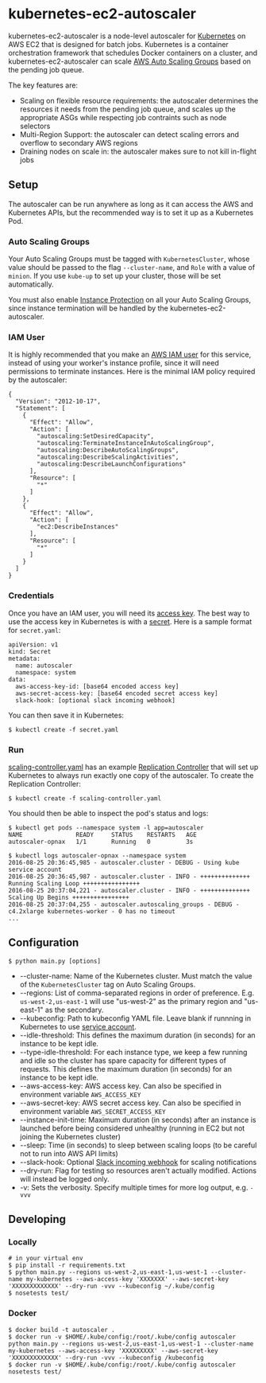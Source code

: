 # kubernetes-ec2-autoscaler

kubernetes-ec2-autoscaler is a node-level autoscaler for [Kubernetes](http://kubernetes.io/)
on AWS EC2 that is designed for batch jobs. Kubernetes is a container orchestration framework
that schedules Docker containers on a cluster, and kubernetes-ec2-autoscaler can scale
[AWS Auto Scaling Groups](http://docs.aws.amazon.com/autoscaling/latest/userguide/WhatIsAutoScaling.html)
based on the pending job queue.

The key features are:
- Scaling on flexible resource requirements: the autoscaler determines the resources it needs
from the pending job queue, and scales up the appropriate ASGs while respecting job
contraints such as node selectors
- Multi-Region Support: the autoscaler can detect scaling errors and overflow to secondary
AWS regions
- Draining nodes on scale in: the autoscaler makes sure to not kill in-flight jobs

## Setup

The autoscaler can be run anywhere as long as it can access the AWS
and Kubernetes APIs, but the recommended way is to set it up as a
Kubernetes Pod.

### Auto Scaling Groups
Your Auto Scaling Groups must be tagged with `KubernetesCluster`, whose value should be passed
to the flag `--cluster-name`, and `Role` with a value of `minion`. If you use `kube-up` to set
up your cluster, those will be set automatically.

You must also enable [Instance Protection](http://docs.aws.amazon.com/autoscaling/latest/userguide/as-instance-termination.html#instance-protection) on all your Auto Scaling Groups, since instance
termination will be handled by the kubernetes-ec2-autoscaler.

### IAM User
It is highly recommended that you make an [AWS IAM user](http://docs.aws.amazon.com/IAM/latest/UserGuide/id_users.html)
for this service, instead of using your worker's instance profile,
since it will need permissions to terminate instances.
Here is the minimal IAM policy required by the autoscaler:
```
{
  "Version": "2012-10-17",
  "Statement": [
    {
      "Effect": "Allow",
      "Action": [
        "autoscaling:SetDesiredCapacity",
        "autoscaling:TerminateInstanceInAutoScalingGroup",
        "autoscaling:DescribeAutoScalingGroups",
        "autoscaling:DescribeScalingActivities",
        "autoscaling:DescribeLaunchConfigurations"
      ],
      "Resource": [
        "*"
      ]
    },
    {
      "Effect": "Allow",
      "Action": [
        "ec2:DescribeInstances"
      ],
      "Resource": [
        "*"
      ]
    }
  ]
}
```

### Credentials
Once you have an IAM user, you will need its [access key](http://docs.aws.amazon.com/IAM/latest/UserGuide/id_credentials_access-keys.html).
The best way to use the access key in Kubernetes is with a [secret](http://kubernetes.io/docs/user-guide/secrets/).
Here is a sample format for `secret.yaml`:
```
apiVersion: v1
kind: Secret
metadata:
  name: autoscaler
  namespace: system
data:
  aws-access-key-id: [base64 encoded access key]
  aws-secret-access-key: [base64 encoded secret access key]
  slack-hook: [optional slack incoming webhook]
```
You can then save it in Kubernetes:
```
$ kubectl create -f secret.yaml
```

### Run
[scaling-controller.yaml](scaling-controller.yaml) has an example
[Replication Controller](http://kubernetes.io/docs/user-guide/replication-controller/)
that will set up Kubernetes to always run exactly one copy of the autoscaler.
To create the Replication Controller:
```
$ kubectl create -f scaling-controller.yaml
```
You should then be able to inspect the pod's status and logs:
```
$ kubectl get pods --namespace system -l app=autoscaler
NAME               READY     STATUS    RESTARTS   AGE
autoscaler-opnax   1/1       Running   0          3s

$ kubectl logs autoscaler-opnax --namespace system
2016-08-25 20:36:45,985 - autoscaler.cluster - DEBUG - Using kube service account
2016-08-25 20:36:45,987 - autoscaler.cluster - INFO - ++++++++++++++ Running Scaling Loop ++++++++++++++++
2016-08-25 20:37:04,221 - autoscaler.cluster - INFO - ++++++++++++++ Scaling Up Begins ++++++++++++++++
2016-08-25 20:37:04,255 - autoscaler.autoscaling_groups - DEBUG - c4.2xlarge kubernetes-worker - 0 has no timeout
...
```

## Configuration

```
$ python main.py [options]
```

- --cluster-name: Name of the Kubernetes cluster. Must match the value of the `KubernetesCluster` tag on Auto Scaling Groups.
- --regions: List of comma-separated regions in order of preference. E.g. `us-west-2,us-east-1` will use "us-west-2" as the
primary region and "us-east-1" as the secondary.
- --kubeconfig: Path to kubeconfig YAML file. Leave blank if runnning in Kubernetes to use [service account](http://kubernetes.io/docs/user-guide/service-accounts/).
- --idle-threshold: This defines the maximum duration (in seconds) for an instance to be kept idle.
- --type-idle-threshold: For each instance type, we keep a few running and idle so the cluster has spare capacity for different types of requests. This defines the maximum duration (in seconds) for an instance to be kept idle.
- --aws-access-key: AWS access key. Can also be specified in environment variable `AWS_ACCESS_KEY`
- --aws-secret-key: AWS secret access key. Can also be specified in environment variable `AWS_SECRET_ACCESS_KEY`
- --instance-init-time: Maximum duration (in seconds) after an instance is launched before being considered unhealthy (running in EC2 but not joining the Kubernetes cluster)
- --sleep: Time (in seconds) to sleep between scaling loops (to be careful not to run into AWS API limits)
- --slack-hook: Optional [Slack incoming webhook](https://api.slack.com/incoming-webhooks) for scaling notifications
- --dry-run: Flag for testing so resources aren't actually modified. Actions will instead be logged only.
- -v: Sets the verbosity. Specify multiple times for more log output, e.g. `-vvv`

## Developing

### Locally
```
# in your virtual env
$ pip install -r requirements.txt
$ python main.py --regions us-west-2,us-east-1,us-west-1 --cluster-name my-kubernetes --aws-access-key 'XXXXXXX' --aws-secret-key 'XXXXXXXXXXXXX' --dry-run -vvv --kubeconfig ~/.kube/config
$ nosetests test/
```

### Docker
```
$ docker build -t autoscaler .
$ docker run -v $HOME/.kube/config:/root/.kube/config autoscaler python main.py --regions us-west-2,us-east-1,us-west-1 --cluster-name my-kubernetes --aws-access-key 'XXXXXXXXX' --aws-secret-key 'XXXXXXXXXXXXX' --dry-run -vvv --kubeconfig /kubeconfig
$ docker run -v $HOME/.kube/config:/root/.kube/config autoscaler nosetests test/
```
